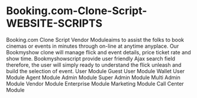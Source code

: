 # Booking.com-Clone-Script-WEBSITE-SCRIPTS
Booking.com Clone Script 
Vendor Moduleaims to assist the folks to book cinemas or events in minutes through on-line at anytime anyplace. Our Bookmyshow clone will manage flick and event details, price ticket rate and show time. Bookmyshowscript provide user friendly Ajax search field therefore, the user will simply ready to understand the flick unleash and build the selection of event.
User Module
Guest User Module
Wallet User Module
Agent Module
Admin Module
Super Admin Module
Multi Admin Module
Vendor Module
Enterprise Module
Marketing Module
Call Center Module
